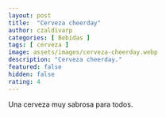 ```yaml
---
layout: post
title:  "Cerveza cheerday"
author: czaldivarp
categories: [ Bebidas ]
tags: [ cerveza ]
image: assets/images/cerveza-cheerday.webp
description: "Cerveza cheerday."
featured: false
hidden: false
rating: 4
---
```


Una cerveza muy sabrosa para todos.